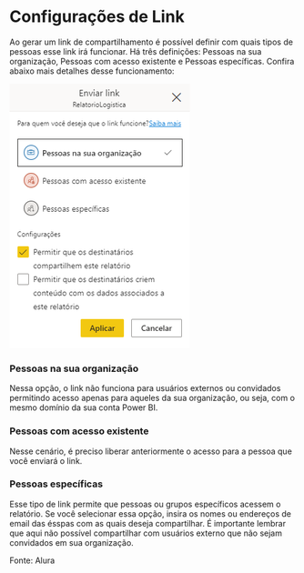 # Configurações de Link

Ao gerar um link de compartilhamento é possível definir com quais tipos de pessoas esse link irá funcionar. Há três definições: Pessoas na sua organização, Pessoas com acesso existente e Pessoas específicas. Confira abaixo mais detalhes desse funcionamento:

![Configurações de Link](/POWER%20BI/ASSETS/configurcoesDeLink.png)

### Pessoas na sua organização

Nessa opção, o link não funciona para usuários externos ou convidados permitindo acesso apenas para aqueles da sua organização, ou seja, com o mesmo domínio da sua conta Power BI.

### Pessoas com acesso existente

Nesse cenário, é preciso liberar anteriormente o acesso para a pessoa que você enviará o link.

### Pessoas específicas

Esse tipo de link permite que pessoas ou grupos específicos acessem o relatório. Se você selecionar essa opção, insira os nomes ou endereços de email das ésspas com as quais deseja compartilhar. É importante lembrar que aqui não possível compartilhar com usuários externo que não sejam convidados em sua organização.

Fonte: Alura

